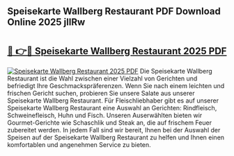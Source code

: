 ## Speisekarte Wallberg Restaurant PDF Download Online 2025 jllRw

# <h2><a href="http://gc7oh2.nevu.top/?p=Speisekarte+Wallberg+Restaurant">🔗 👉🔴 Speisekarte Wallberg Restaurant 2025 PDF</a></h2>

[![Speisekarte Wallberg Restaurant 2025 PDF](https://i.imgur.com/dBaPXMq.png)](http://gc7oh2.nevu.top/?p=Speisekarte+Wallberg+Restaurant)
Die Speisekarte Wallberg Restaurant ist die Wahl zwischen einer Vielzahl von Gerichten und befriedigt Ihre Geschmackspräferenzen. Wenn Sie nach einem leichten und frischen Gericht suchen, probieren Sie unsere Salate aus unserer Speisekarte Wallberg Restaurant. Für Fleischliebhaber gibt es auf unserer Speisekarte Wallberg Restaurant eine Auswahl an Gerichten: Rindfleisch, Schweinefleisch, Huhn und Fisch. Unseren Auserwählten bieten wir Gourmet-Gerichte wie Schaschlik und Steak an, die auf frischem Feuer zubereitet werden. In jedem Fall sind wir bereit, Ihnen bei der Auswahl der Speisen auf der Speisekarte Wallberg Restaurant zu helfen und Ihnen einen komfortablen und angenehmen Service zu bieten.
